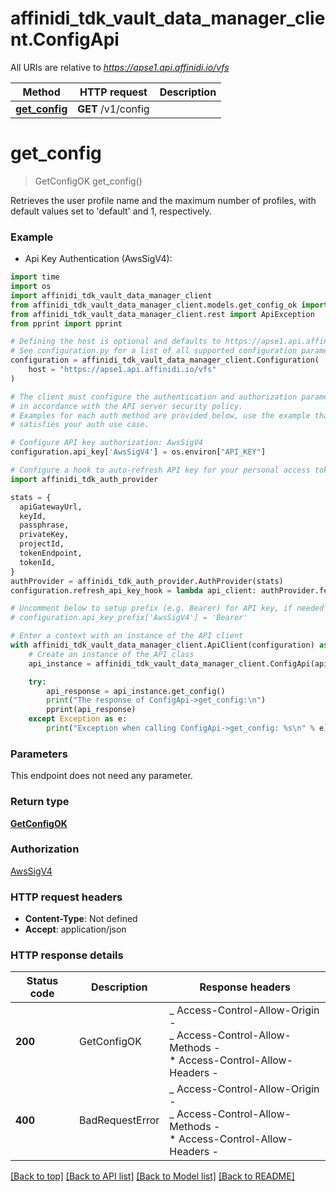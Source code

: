 # affinidi_tdk_vault_data_manager_client.ConfigApi

All URIs are relative to *https://apse1.api.affinidi.io/vfs*

| Method                                    | HTTP request       | Description |
| ----------------------------------------- | ------------------ | ----------- |
| [**get_config**](ConfigApi.md#get_config) | **GET** /v1/config |

# **get_config**

> GetConfigOK get_config()

Retrieves the user profile name and the maximum number of profiles, with default values set to 'default' and 1, respectively.

### Example

- Api Key Authentication (AwsSigV4):

```python
import time
import os
import affinidi_tdk_vault_data_manager_client
from affinidi_tdk_vault_data_manager_client.models.get_config_ok import GetConfigOK
from affinidi_tdk_vault_data_manager_client.rest import ApiException
from pprint import pprint

# Defining the host is optional and defaults to https://apse1.api.affinidi.io/vfs
# See configuration.py for a list of all supported configuration parameters.
configuration = affinidi_tdk_vault_data_manager_client.Configuration(
    host = "https://apse1.api.affinidi.io/vfs"
)

# The client must configure the authentication and authorization parameters
# in accordance with the API server security policy.
# Examples for each auth method are provided below, use the example that
# satisfies your auth use case.

# Configure API key authorization: AwsSigV4
configuration.api_key['AwsSigV4'] = os.environ["API_KEY"]

# Configure a hook to auto-refresh API key for your personal access token (PAT), if expired
import affinidi_tdk_auth_provider

stats = {
  apiGatewayUrl,
  keyId,
  passphrase,
  privateKey,
  projectId,
  tokenEndpoint,
  tokenId,
}
authProvider = affinidi_tdk_auth_provider.AuthProvider(stats)
configuration.refresh_api_key_hook = lambda api_client: authProvider.fetch_project_scoped_token()

# Uncomment below to setup prefix (e.g. Bearer) for API key, if needed
# configuration.api_key_prefix['AwsSigV4'] = 'Bearer'

# Enter a context with an instance of the API client
with affinidi_tdk_vault_data_manager_client.ApiClient(configuration) as api_client:
    # Create an instance of the API class
    api_instance = affinidi_tdk_vault_data_manager_client.ConfigApi(api_client)

    try:
        api_response = api_instance.get_config()
        print("The response of ConfigApi->get_config:\n")
        pprint(api_response)
    except Exception as e:
        print("Exception when calling ConfigApi->get_config: %s\n" % e)
```

### Parameters

This endpoint does not need any parameter.

### Return type

[**GetConfigOK**](GetConfigOK.md)

### Authorization

[AwsSigV4](../README.md#AwsSigV4)

### HTTP request headers

- **Content-Type**: Not defined
- **Accept**: application/json

### HTTP response details

| Status code | Description     | Response headers                                                                                                  |
| ----------- | --------------- | ----------------------------------------------------------------------------------------------------------------- |
| **200**     | GetConfigOK     | _ Access-Control-Allow-Origin - <br> _ Access-Control-Allow-Methods - <br> \* Access-Control-Allow-Headers - <br> |
| **400**     | BadRequestError | _ Access-Control-Allow-Origin - <br> _ Access-Control-Allow-Methods - <br> \* Access-Control-Allow-Headers - <br> |

[[Back to top]](#) [[Back to API list]](../README.md#documentation-for-api-endpoints) [[Back to Model list]](../README.md#documentation-for-models) [[Back to README]](../README.md)
